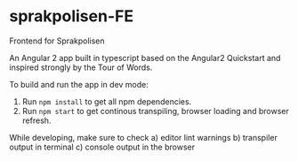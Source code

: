 # sprakpolisen-FE
Frontend for Sprakpolisen


An Angular 2 app built in typescript based on the Angular2 Quickstart and inspired strongly by the Tour of Words.

To build and run the app in dev mode: 

1. Run `npm install` to get all npm dependencies.
2. Run `npm start` to get continous transpiling, browser loading and browser refresh. 

While developing, make sure to check 
 a) editor lint warnings
 b) transpiler output in terminal
 c) console output in the browser
